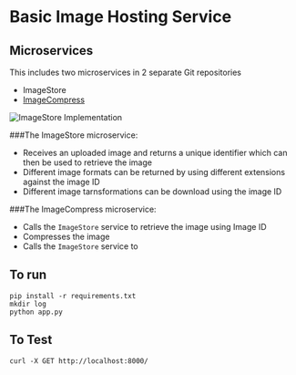 # Basic Image Hosting Service

## Microservices
This includes two microservices in 2 separate Git repositories
- ImageStore
- [ImageCompress](https://github.com/anilnairxyz/ImageCompress)

![ImageStore Implementation](https://github.com/anilnairxyz/Geoview/blob/master/ImageStore1.png)

###The ImageStore microservice:
- Receives an uploaded image and returns a unique identifier which can then be used to retrieve the image
- Different image formats can be returned by using different extensions against the image ID
- Different image tarnsformations can be download using the image ID

###The ImageCompress microservice:
- Calls the `ImageStore` service to retrieve the image using Image ID
- Compresses the image
- Calls the `ImageStore` service to 

## To run
```pip install -r requirements.txt```<br>
```mkdir log```<br>
```python app.py```<br>

## To Test
```curl -X GET http://localhost:8000/```

